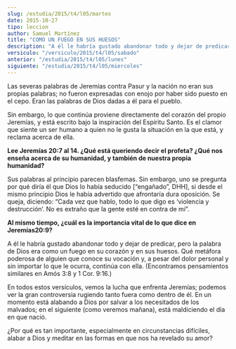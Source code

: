 ```yaml
---
slug: /estudia/2015/t4/l05/martes
date: 2015-10-27
tipo: leccion
author: Samuel Martínez
title: "COMO UN FUEGO EN SUS HUESOS"
description: "A él le habría gustado abandonar todo y dejar de predicar, pero la palabra de  Dios era como un fuego en su corazón y en sus huesos. Qué metáfora poderosa de  alguien que conoce su vocación y, a pesar del..."
versiculo: "/versiculo/2015/t4/l05/sabado"
anterior: "/estudia/2015/t4/l05/lunes"
siguiente: "/estudia/2015/t4/l05/miercoles"
---
```


Las severas palabras de Jeremías contra Pasur y la nación no eran sus propias palabras; no fueron expresadas con enojo por haber sido puesto en el cepo. Eran las palabras de Dios dadas a él para el pueblo.

Sin embargo, lo que continúa proviene directamente del corazón del propio Jeremías, y está escrito bajo la inspiración del Espíritu Santo. Es el clamor que siente un ser humano a quien no le gusta la situación en la que está, y reclama acerca de ella.

**Lee Jeremías 20:7 al 14. ¿Qué está queriendo decir el profeta? ¿Qué nos enseña acerca de su humanidad, y también de nuestra propia humanidad?**

Sus palabras al principio parecen blasfemas. Sin embargo, uno se pregunta por qué diría él que Dios lo había seducido [“engañado”, DHH], si desde el mismo principio Dios le había advertido que afrontaría dura oposición. Se queja, diciendo: “Cada vez que hablo, todo lo que digo es ‘violencia y destrucción’. No es extraño que la gente esté en contra de mí”.

**Al mismo tiempo, ¿cuál es la importancia vital de lo que dice en Jeremías20:9?**

A él le habría gustado abandonar todo y dejar de predicar, pero la palabra de Dios era como un fuego en su corazón y en sus huesos. Qué metáfora poderosa de alguien que conoce su vocación y, a pesar del dolor personal y sin importar lo que le ocurra, continúa con ella. (Encontramos pensamientos similares en Amós 3:8 y 1 Cor. 9:16.)

En todos estos versículos, vemos la lucha que enfrenta Jeremías; podemos ver la gran controversia rugiendo tanto fuera como dentro de él. En un momento está alabando a Dios por salvar a los necesitados de los malvados; en el siguiente (como veremos mañana), está maldiciendo el día en que nació.

¿Por qué es tan importante, especialmente en circunstancias difíciles, alabar a Dios y meditar en las formas en que nos ha revelado su amor?
